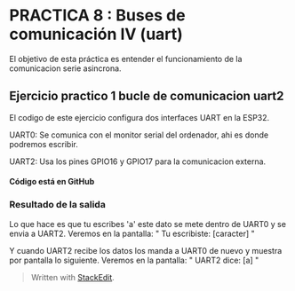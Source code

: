 # PRACTICA 8  : Buses de comunicación IV (uart)

El objetivo de esta práctica es entender el funcionamiento de la comunicacion serie asincrona.

## Ejercicio practico 1 bucle de comunicacion uart2
El codigo de este ejercicio configura dos interfaces UART en la ESP32. 

UART0: Se comunica con el monitor serial del ordenador, ahi es donde podremos escribir.

UART2: Usa los pines GPIO16 y GPIO17 para la comunicacion externa.

#### Código está en GitHub

### Resultado de la salida
Lo que hace es que tu escribes 'a' este dato se mete dentro de UART0 y se envia a UART2.
Veremos en la pantalla: " Tu escribiste: [caracter] "

Y cuando UART2 recibe los datos los manda a UART0 de nuevo y muestra por pantalla lo siguiente.
Veremos en la pantalla: " UART2 dice: [a] "




> Written with [StackEdit](https://stackedit.io/).
